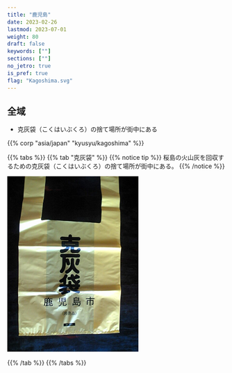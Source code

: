 ```yaml
---
title: "鹿児島"
date: 2023-02-26
lastmod: 2023-07-01
weight: 80
draft: false
keywords: [""]
sections: [""]
no_jetro: true
is_pref: true
flag: "Kagoshima.svg"
---
```



<div class="main-desciption country-description">
    <h2 class="section-title">全域</h2>
    <ul class="rule-list">
        <li>克灰袋（こくはいぶくろ）の捨て場所が街中にある</li>
    </ul>
    {{% corp "asia/japan" "kyusyu/kagoshima" %}}
</div>

{{% tabs %}}
{{% tab "克灰袋" %}}
{{% notice tip %}}
桜島の火山灰を回収するための克灰袋（こくはいぶくろ）の捨て場所が街中にある。
{{% /notice %}}

<div class="googlemap-if">
<img src="540px-Kouhaibukuro.jpg" width="60%">
</div>

{{% /tab %}}
{{% /tabs %}}
